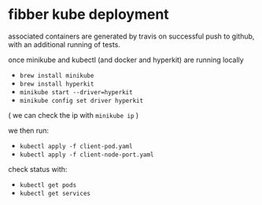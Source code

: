 # fibber kube deployment

associated containers are generated by travis on successful push to github, with an additional running of tests. 

once minikube and kubectl (and docker and hyperkit) are running locally

- `brew install minikube`
- `brew install hyperkit`
- `minikube start --driver=hyperkit`
- `minikube config set driver hyperkit`

( we can check the ip with `minikube ip` )

we then run:

- `kubectl apply -f client-pod.yaml`
- `kubectl apply -f client-node-port.yaml`

check status with:

- `kubectl get pods`
- `kubectl get services`